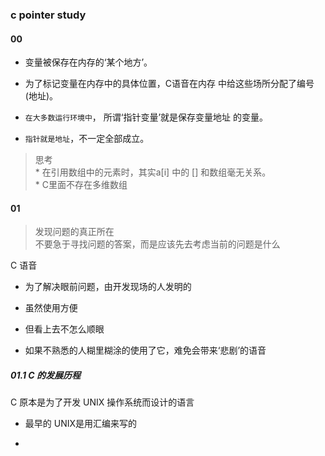 ### c pointer study

#### 00 

* 变量被保存在内存的‘某个地方’。

* 为了标记变量在内存中的具体位置，C语音在内存
  中给这些场所分配了编号(地址)。
  
* `在大多数运行环境中`， 所谓‘指针变量’就是保存变量地址
  的变量。

* `指针就是地址`，不一定全部成立。

>思考 <br>
    * 在引用数组中的元素时，其实a[i] 中的 [] 和数组毫无关系。<br>
    * C里面不存在多维数组


#### 01

> 发现问题的真正所在 <br>
> 不要急于寻找问题的答案，而是应该先去考虑当前的问题是什么


C 语音

* 为了解决眼前问题，由开发现场的人发明的

* 虽然使用方便

* 但看上去不怎么顺眼

* 如果不熟悉的人糊里糊涂的使用了它，难免会带来‘悲剧’的语音


##### 01.1 C 的发展历程

C 原本是为了开发 UNIX 操作系统而设计的语言

* 最早的 UNIX是用汇编来写的

* 
